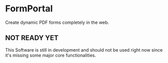 # FormPortal
Create dynamic PDF forms completely in the web.

## NOT READY YET
This Software is still in development and should not be used right now since it's missing some major core functionalities.